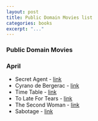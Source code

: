 ```yaml
---
layout: post
title: Public Domain Movies list
categories: books
excerpt: "..."
---
```


### Public Domain Movies

### April
- Secret Agent - [link](http://en.wikipedia.org/wiki/Secret_Agent_%281936_film%29)
- Cyrano de Bergerac - [link](http://en.wikipedia.org/wiki/Cyrano_de_Bergerac_%281950_film%29)
- Time Table - [link](http://en.wikipedia.org/wiki/Time_Table_%28film%29)
- To Late For Tears - [link](http://en.wikipedia.org/wiki/Too_Late_for_Tears)
- The Second Woman - [link](http://en.wikipedia.org/wiki/The_Second_Woman)
- Sabotage - [link](http://en.wikipedia.org/wiki/Sabotage_%281936_film%29)
